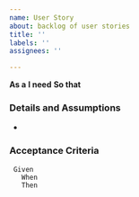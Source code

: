 ```yaml
---
name: User Story
about: backlog of user stories
title: ''
labels: ''
assignees: ''

---
```


**As a** 
 **I need** 
 **So that** 
 ### Details and Assumptions
 * 
   
 ### Acceptance Criteria  
   
 ```gherkin
  Given 
    When 
    Then 
 ```
